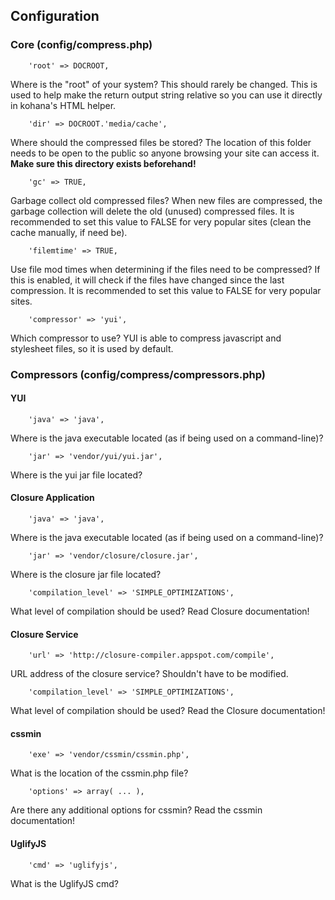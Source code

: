 ## Configuration

### Core (config/compress.php)

		'root' => DOCROOT,

Where is the "root" of your system?  This should rarely be changed.  This is used to help make the return output string relative so you can use it directly in kohana's HTML helper.

		'dir' => DOCROOT.'media/cache',

Where should the compressed files be stored?  The location of this folder needs to be open to the public so anyone browsing your site can access it.  **Make sure this directory exists beforehand!**

		'gc' => TRUE,

Garbage collect old compressed files?  When new files are compressed, the garbage collection will delete the old (unused) compressed files.  It is recommended to set this value to FALSE for very popular sites (clean the cache manually, if need be).

		'filemtime' => TRUE,

Use file mod times when determining if the files need to be compressed?  If this is enabled, it will check if the files have changed since the last compression.  It is recommended to set this value to FALSE for very popular sites.

		'compressor' => 'yui',

Which compressor to use?  YUI is able to compress javascript and stylesheet files, so it is used by default.

### Compressors (config/compress/compressors.php)

#### YUI

		'java' => 'java',

Where is the java executable located (as if being used on a command-line)?

		'jar' => 'vendor/yui/yui.jar',

Where is the yui jar file located?

#### Closure Application

		'java' => 'java',

Where is the java executable located (as if being used on a command-line)?

		'jar' => 'vendor/closure/closure.jar',

Where is the closure jar file located?

		'compilation_level' => 'SIMPLE_OPTIMIZATIONS',

What level of compilation should be used?  Read Closure documentation!

#### Closure Service

		'url' => 'http://closure-compiler.appspot.com/compile',

URL address of the closure service?  Shouldn't have to be modified.

		'compilation_level' => 'SIMPLE_OPTIMIZATIONS',

What level of compilation should be used?  Read the Closure documentation!

#### cssmin

		'exe' => 'vendor/cssmin/cssmin.php',

What is the location of the cssmin.php file?

		'options' => array( ... ),

Are there any additional options for cssmin?  Read the cssmin documentation!

#### UglifyJS

		'cmd' => 'uglifyjs',

What is the UglifyJS cmd?